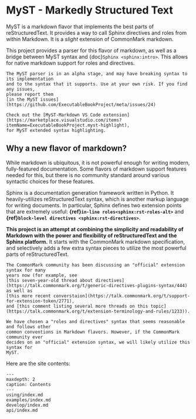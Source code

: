 MyST - Markedly Structured Text
===============================

MyST is a markdown flavor that implements the best parts of reStructuredText.
It provides a way to call Sphinx directives and roles from within Markdown.
It is a *slight* extension of CommonMark markdown.

This project provides a parser for this flavor of markdown, as well as a bridge between
MyST syntax and {doc}`Sphinx <sphinx:intro>`. This allows for native markdown support for roles and
directives.

```{warning}
The MyST parser is in an alpha stage, and may have breaking syntax to its implementation
and to the syntax that it supports. Use at your own risk. If you find any issues,
please report them
[in the MyST issues](https://github.com/ExecutableBookProject/meta/issues/24)
```

```{tip}
Check out the [MyST-Markdown VS Code extension](https://marketplace.visualstudio.com/items?itemName=ExecutableBookProject.myst-highlight),
for MyST extended syntax highlighting.
```

## Why a new flavor of markdown?

While markdown is ubiquitous, it is not powerful enough for writing modern,
fully-featured documentation. Some flavors of markdown support features needed for this,
but there is no community standard around various syntactic choices for these features.

Sphinx is a documentation generation framework written in Python. It heavily-utilizes
reStructuredText syntax, which is another markup language for writing documents. In
particular, Sphinx defines two extension points that are extremely useful:
**{ref}`in-line roles<sphinx:rst-roles-alt>`** and **{ref}`block-level directives <sphinx:rst-directives>`**.

**This project is an attempt at combining the simplicity and readability of Markdown
with the power and flexibility of reStructuredText and the Sphinx platform.** It
starts with the CommonMark markdown specification, and selectively adds a few extra
syntax pieces to utilize the most powerful parts of reStructuredText.

```{note}
The CommonMark community has been discussing an "official" extension syntax for many
years now (for example, see
[this seven-year-old thread about directives](https://talk.commonmark.org/t/generic-directives-plugins-syntax/444) as well as
[this more recent converstaion](https://talk.commonmark.org/t/support-for-extension-token/2771),
and [this comment listing several more threads on this topic](https://talk.commonmark.org/t/extension-terminology-and-rules/1233)).

We have chosen a "roles and directives" syntax that seems reasonable and follows other
common conventions in Markdown flavors. However, if the CommonMark community ever
decides on an "official" extension syntax, we will likely utilize this syntax for
MyST.
```

Here are the site contents:

```{toctree}
---
maxdepth: 2
caption: Contents
---
using/index.md
examples/index.md
develop/index.md
api/index.md
```
